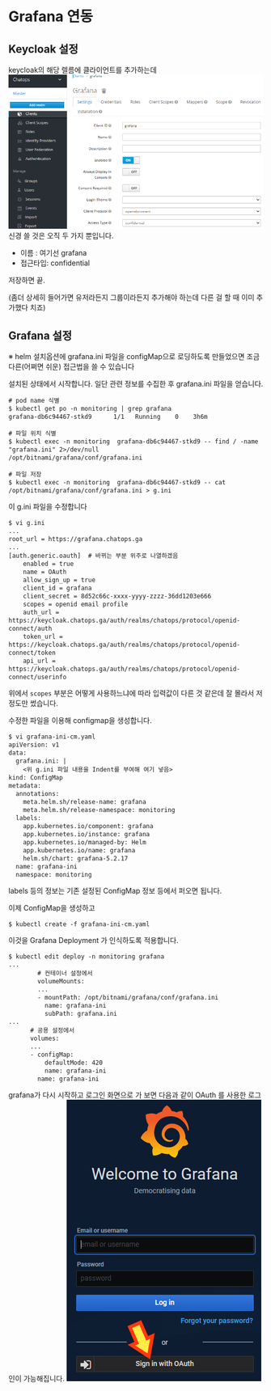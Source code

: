 # Grafana 연동

## Keycloak 설정

keycloak의 해당 렐름에 클라이언트를 추가하는데
![keycloak_client_setting](./img/grafana-keycloak-01.png)
신경 쓸 것은 오직 두 가지 뿐입니다.
- 이름 : 여기선 grafana
- 접근타입: confidential

저장하면 끝.

(좀더 상세히 들어가면 유저라든지 그룹이라든지 추가해야 하는데 다른 걸 할 때 이미 추가했다 치죠)


## Grafana 설정

※ helm 설치옵션에 grafana.ini 파일을 configMap으로 로딩하도록 만들었으면 조금 다른(어쩌면 쉬운) 접근법을 쓸 수 있습니다

설치된 상태에서 시작합니다. 일단 관련 정보를 수집한 후 grafana.ini 파일을 얻습니다.
```
# pod name 식별
$ kubectl get po -n monitoring | grep grafana              
grafana-db6c94467-stkd9      1/1   Running    0    3h6m

# 파일 위치 식별
$ kubectl exec -n monitoring  grafana-db6c94467-stkd9 -- find / -name "grafana.ini" 2>/dev/null  
/opt/bitnami/grafana/conf/grafana.ini

# 파일 저장
$ kubectl exec -n monitoring  grafana-db6c94467-stkd9 -- cat /opt/bitnami/grafana/conf/grafana.ini > g.ini  
```


이 g.ini 파일을 수정합니다
```
$ vi g.ini
...
root_url = https://grafana.chatops.ga
...
[auth.generic.oauth]  # 바뀌는 부분 위주로 나열하겠음
    enabled = true
    name = OAuth
    allow_sign_up = true
    client_id = grafana
    client_secret = 8d52c66c-xxxx-yyyy-zzzz-36dd1203e666
    scopes = openid email profile
    auth_url = https://keycloak.chatops.ga/auth/realms/chatops/protocol/openid-connect/auth
    token_url = https://keycloak.chatops.ga/auth/realms/chatops/protocol/openid-connect/token
    api_url = https://keycloak.chatops.ga/auth/realms/chatops/protocol/openid-connect/userinfo
```
위에서 `scopes` 부분은 어떻게 사용하느냐에 따라 입력값이 다른 것 같은데 잘 몰라서 저 정도만 썼습니다.

수정한 파일을 이용해 configmap을 생성합니다.
```
$ vi grafana-ini-cm.yaml
apiVersion: v1
data:
  grafana.ini: |
    <위 g.ini 파일 내용을 Indent를 부여해 여기 넣음>
kind: ConfigMap
metadata:
  annotations:
    meta.helm.sh/release-name: grafana
    meta.helm.sh/release-namespace: monitoring
  labels:
    app.kubernetes.io/component: grafana
    app.kubernetes.io/instance: grafana
    app.kubernetes.io/managed-by: Helm
    app.kubernetes.io/name: grafana
    helm.sh/chart: grafana-5.2.17
  name: grafana-ini
  namespace: monitoring
```
labels 등의 정보는 기존 설정된 ConfigMap 정보 등에서 퍼오면 됩니다.

이제 ConfigMap을 생성하고
```
$ kubectl create -f grafana-ini-cm.yaml
```

이것을 Grafana Deployment 가 인식하도록 적용합니다.
```
$ kubectl edit deploy -n monitoring grafana
...
        # 컨테이너 설정에서
        volumeMounts:
        ...
        - mountPath: /opt/bitnami/grafana/conf/grafana.ini
          name: grafana-ini
          subPath: grafana.ini
...
      # 공용 설정에서
      volumes:
      ...
      - configMap:
          defaultMode: 420
          name: grafana-ini
        name: grafana-ini
```

grafana가 다시 시작하고 로그인 화면으로 가 보면 다음과 같이 OAuth 를 사용한 로그인이 가능해집니다.
![login_dialog](./img/grafana-keycloak-02.png)




